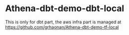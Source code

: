# Athena-dbt-demo-dbt-local

This is only for dbt part, the aws infra part is managed at https://github.com/grhaonan/Athena-dbt-demo-tf-local
